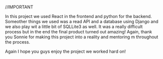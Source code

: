//IMPORTANT

In this project we used React in the frontend and python for the backend. Someother things we used was a read API and a database using Django and we also play wit a little bit of SQLLite3 as well. It was a really difficult process but in the end the final product turned out amazing! Again, thank you Sonnie for making this project into a reality and mentoring m throughout the process. 

Again I hope you guys enjoy the project we worked hard on!
